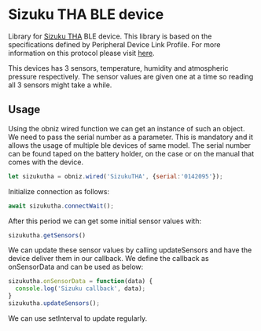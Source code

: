 # Sizuku THA BLE device

Library for [Sizuku THA](http://www.products.braveridge.com/sizuku-tha/) BLE device. This library is based on the specifications defined by Peripheral Device Link Profile. For more information on this protocol please visit [here](https://linkingiot.com/developer/LinkingProfile/device_profile.html).

This devices has 3 sensors, temperature, humidity and atmospheric pressure respectively. The sensor values are given one at a time so reading all 3 sensors might take a while.

## Usage

Using the obniz wired function we can get an instance of such an object. We need to pass the serial number as a parameter. This is mandatory and it allows the usage of multiple ble devices of same model. The serial number can be found taped on the battery holder, on the case or on the manual that comes with the device.

```javascript
let sizukutha = obniz.wired('SizukuTHA', {serial:'0142095'});
```

Initialize connection as follows:

```javascript
await sizukutha.connectWait();
```

After this period we can get some initial sensor values with:

```javascript
sizukutha.getSensors()
```

We can update these sensor values by calling updateSensors and have the device deliver them in our callback. We define the callback as onSensorData and can be used as below:

```javascript
sizukutha.onSensorData = function(data) {
  console.log('Sizuku callback', data);
}
sizukutha.updateSensors();
```

We can use setInterval to update regularly. 